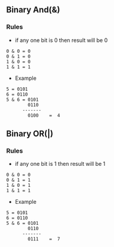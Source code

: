 ## Binary And(&)
### Rules
* if any one bit is 0 then result will be 0
```
0 & 0 = 0
0 & 1 = 0
1 & 0 = 0
1 & 1 = 1
```
* Example
```
5 = 0101
6 = 0110
5 & 6 = 0101
        0110
      -------
        0100    =  4
```
## Binary OR(|)
### Rules
* if any one bit is 1 then result will be 1
```
0 & 0 = 0
0 & 1 = 1
1 & 0 = 1
1 & 1 = 1
```
* Example
```
5 = 0101
6 = 0110
5 & 6 = 0101
        0110
      -------
        0111    =  7
```
